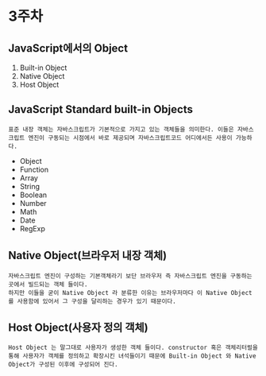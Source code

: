# 3주차

## JavaScript에서의 Object

1.  Built-in Object
2.  Native Object
3.  Host Object

## JavaScript Standard built-in Objects

    표준 내장 객체는 자바스크립트가 기본적으로 가지고 있는 객체들을 의미한다. 이들은 자바스크립트 엔진이 구동되는 시점에서 바로 제공되며 자바스크립트코드 어디에서든 사용이 가능하다.

- Object
- Function
- Array
- String
- Boolean
- Number
- Math
- Date
- RegExp

## Native Object(브라우저 내장 객체)

    자바스크립트 엔진이 구성하는 기본객체라기 보단 브라우저 즉 자바스크립트 엔진을 구동하는 곳에서 빌드되는 객체 들이다.
    하지만 이들을 굳이 Native Object 라 분류한 이유는 브라우저마다 이 Native Object 를 사용함에 있어서 그 구성을 달리하는 경우가 있기 때문이다.

## Host Object(사용자 정의 객체)

    Host Object 는 말그대로 사용자가 생성한 객체 들이다. constructor 혹은 객체리터럴을 통해 사용자가 객체를 정의하고 확장시킨 녀석들이기 때문에 Built-in Object 와 Native Object가 구성된 이후에 구성되어 진다.
